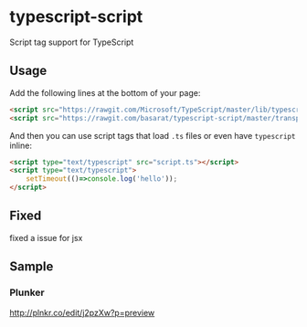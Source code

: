 # typescript-script
Script tag support for TypeScript

## Usage
Add the following lines at the bottom of your page: 
```html
<script src="https://rawgit.com/Microsoft/TypeScript/master/lib/typescriptServices.js"></script>
<script src="https://rawgit.com/basarat/typescript-script/master/transpiler.js"></script>
```

And then you can use script tags that load `.ts` files or even have `typescript` inline: 
```html
<script type="text/typescript" src="script.ts"></script>
<script type="text/typescript">
    setTimeout(()=>console.log('hello'));
</script>
```
## Fixed
fixed a issue for jsx

## Sample
### Plunker
http://plnkr.co/edit/j2pzXw?p=preview
